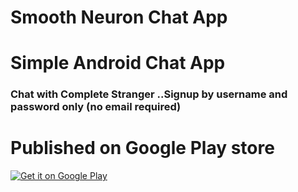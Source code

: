 # Smooth Neuron Chat App

# Simple Android Chat App 
### Chat with Complete Stranger ..Signup by username and password only (no email required)


# Published on Google Play store

<a href='https://play.google.com/store/apps/details?id=np.com.pramitmarattha&pcampaignid=pcampaignidMKT-Other-global-all-co-prtnr-py-PartBadge-Mar2515-1'><img alt='Get it on Google Play' src='https://play.google.com/intl/en_us/badges/static/images/badges/en_badge_web_generic.png'/></a>
